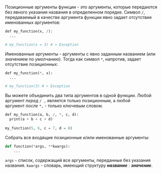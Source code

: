 Позиционные аргументы функции - это аргументы, которые передаются без явного указания названия в определенном порядке.
Символ `/`, передаваемый в качестве аргумента функции явно задает отсутствие именованных аргументов:
```python
def my_function(x, /):  
  ...

# my_function(x = 3) # > Exception
```
Именованные аргументы - аргументы с явно заданным названием (или значением по умолчанию).
Тогда как символ `*`, напротив, задает отсутствие позиционных:
```python
def my_function(*, x):  
  ...

# my_function(3) # > Exception
```
Вы можете объединить два типа аргументов в одной функции.
Любой аргумент _перед_ `/ ,` является только позиционным, а любой аргумент _после_ `*,` - только ключевым словом.
```python
def my_function(a, b, /, *, c, d):  
  print(a + b + c + d)  
  
my_function(5, 6, c = 7, d = 8)
```
Собрать все входящие позиционные и/или именованные аргументы:
```python
def function(*args, **kwargs):
	...
```
`args` - список, содержащий все аргументы, переданные без указания названия.
`kwargs` - словарь, имеющий структуру **_название_** : **_значение_**.